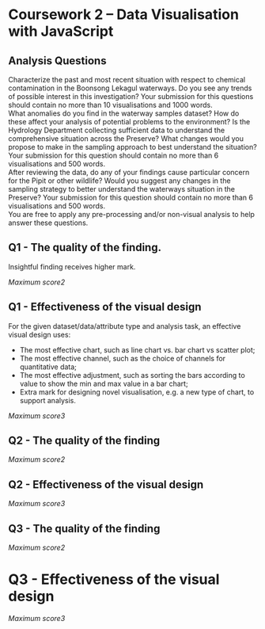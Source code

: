# Coursework 2 – Data Visualisation with JavaScript
## Analysis Questions

Characterize the past and most recent situation with respect to chemical contamination in the Boonsong Lekagul waterways. Do you see any trends of possible interest in this investigation? Your submission for this questions should contain no more than 10 visualisations and 1000 words.\
What anomalies do you find in the waterway samples dataset? How do these affect your analysis of potential problems to the environment? Is the Hydrology Department collecting sufficient data to understand the comprehensive situation across the Preserve? What changes would you propose to make in the sampling approach to best understand the situation? Your submission for this question should contain no more than 6 visualisations and 500 words.\
After reviewing the data, do any of your findings cause particular concern for the Pipit or other wildlife? Would you suggest any changes in the sampling strategy to better understand the waterways situation in the Preserve? Your submission for this question should contain no more than 6 visualisations and 500 words.\
You are free to apply any pre-processing and/or non-visual analysis to help answer these questions.

## Q1 - The quality of the finding.
Insightful finding receives higher mark.

*Maximum score2*

## Q1 - Effectiveness of the visual design
For the given dataset/data/attribute type and analysis task, an effective visual design uses:
*	The most effective chart, such as line chart vs. bar chart vs scatter plot;
*	The most effective channel, such as the choice of channels for quantitative data; 
*	The most effective adjustment, such as sorting the bars according to value to show the min and max value in a bar chart;
*	Extra mark for designing novel visualisation, e.g. a new type of chart, to support analysis.

*Maximum score3*

## Q2 - The quality of the finding

*Maximum score2*

## Q2 - Effectiveness of the visual design
*Maximum score3*

## Q3 - The quality of the finding
*Maximum score2*

# Q3 - Effectiveness of the visual design
*Maximum score3*
